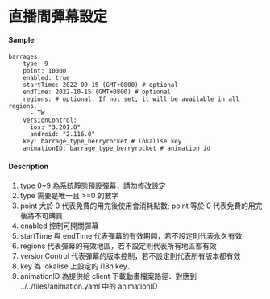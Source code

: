 # 直播間彈幕設定

#### Sample
```shell
barrages:
  - type: 9
    point: 10000
    enabled: true
    startTime: 2022-09-15 (GMT+0800) # optional
    endTime: 2022-10-15 (GMT+0800) # optional
    regions: # optional. If not set, it will be available in all regions.
      - TW
    versionControl:
      ios: "3.201.0"
      android: "2.116.0"
    key: barrage_type_berryrocket # lokalise key
    animationID: barrage_type_berryrocket # animation id
```

#### Description
1. type 0~9 為系統靜態預設彈幕，請勿修改設定
2. type 需要是唯一且 >=0 的數字
3. point 大於 0 代表免費的用完後使用會消耗點數; point 等於 0 代表免費的用完後將不可購買
4. enabled 控制可開關彈幕
5. startTime 與 endTime 代表彈幕的有效期間，若不設定則代表永久有效
6. regions 代表彈幕的有效地區，若不設定則代表所有地區都有效
7. versionControl 代表彈幕的版本控制，若不設定則代表所有版本都有效
8. key 為 lokalise 上設定的 i18n key．
9. animationID 為提供給 client 下載動畫檔案路徑．對應到 ../../files/animation.yaml 中的 animationID


